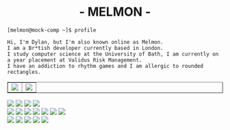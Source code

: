 <h1 align="center">- MELMON -</h1>

```
[melmon@mock-comp ~]$ profile

Hi, I'm Dylan, but I'm also known online as Melmon.
I am a Br*tish developer currently based in London.
I study computer science at the University of Bath, I am currently on a year placement at Validus Risk Management.
I have an addiction to rhythm games and I am allergic to rounded rectangles.
```

<table border="1" align="center">
  <tr>
    <td>
      <img src="https://github-readme-stats.vercel.app/api?username=mel-mon&count_private=true&show_icons=true&title_color=FF00B4&text_color=FFF&icon_color=FF00B4&bg_color=000" />
    </td>
    <td>
      <img src="https://github-readme-stats.vercel.app/api/top-langs/?username=mel-mon&count_private=true&title_color=FF00B4&text_color=FFF&icon_color=FF00B4&bg_color=000" />
    </td>
  </tr>
</table>



<span><img src="https://img.shields.io/badge/-Editors-grey?style=flat-square" /></span>
<span><img src="https://img.shields.io/badge/-IDEA-orange?style=flat-square" /></span>
<span><img src="https://img.shields.io/badge/-VS%20Code-red?style=flat-square" /></span>
<span><img src="https://img.shields.io/badge/-Vim-orange?style=flat-square" /></span>
<br />
<span><img src="https://img.shields.io/badge/-Languages-grey?style=flat-square" /></span>
<span><img src="https://img.shields.io/badge/-Python-blue?style=flat-square" /></span>
<span><img src="https://img.shields.io/badge/-Typescript-navy?style=flat-square" /></span>
<span><img src="https://img.shields.io/badge/-C-blue?style=flat-square" /></span>
<span><img src="https://img.shields.io/badge/-Haskell-navy?style=flat-square" /></span>
<span><img src="https://img.shields.io/badge/-C%23-blue?style=flat-square" /></span>
<span><img src="https://img.shields.io/badge/-Java-navy?style=flat-square" /></span>
<br />
<span><img src="https://img.shields.io/badge/-Find%20me-grey?style=flat-square" /></span>
<a href="https://melmon.dev/"><img src="https://img.shields.io/badge/-Website-brightgreen?style=flat-square" /></a>
<a href="mailto:dylan.drescher@gmail.com"><img src="https://img.shields.io/badge/-E--mail-green?style=flat-square" /></a>
<a href="https://www.linkedin.com/in/dylan-drescher/"><img src="https://img.shields.io/badge/-Linkedin-brightgreen?style=flat-square" /></a>
<a href="https://git.sr.ht/~melmon/"><img src="https://img.shields.io/badge/-Sourcehut-green?style=flat-square" /></a>
